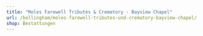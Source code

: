 ```yaml
---
title: "Moles Farewell Tributes & Crematory - Bayview Chapel"
url: /bellingham/moles-farewell-tributes-und-crematory-bayview-chapel/
shop: Bestattungen
---
```

